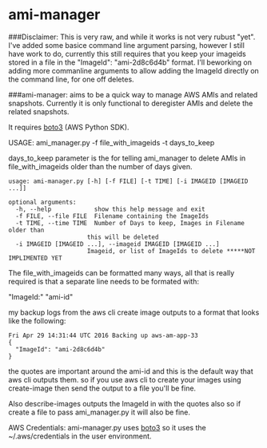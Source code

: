 # ami-manager

###Disclaimer:
This is very raw, and while it works is not very rubust "yet". 
I've added some basice command line argument parsing, however I still have work to do, currently this still requires that you keep your imageids stored in a file in the "ImageId": "ami-2d8c6d4b" format.
I'll beworking on adding more commanline arguments to allow adding the ImageId directly on the command line, for one off deletes.

###ami-manager: 
aims to be a quick way to manage AWS AMIs and related snapshots. 
Currently it is only functional to deregister AMIs and delete the related snapshots.

It requires [boto3](https://github.com/boto/boto3) (AWS Python SDK).

USAGE: ami_manager.py -f file_with_imageids -t days_to_keep

days_to_keep parameter is the for telling ami_manager to delete AMIs in file_with_imageids older than the number of days given.
  
    usage: ami-manager.py [-h] [-f FILE] [-t TIME] [-i IMAGEID [IMAGEID ...]]
  
    optional arguments:
      -h, --help            show this help message and exit
      -f FILE, --file FILE  Filename containing the ImageIds
      -t TIME, --time TIME  Number of Days to keep, Images in Filename older than
                          this will be deleted
      -i IMAGEID [IMAGEID ...], --imageid IMAGEID [IMAGEID ...]
                          Imageid, or list of ImageIds to delete *****NOT IMPLIMENTED YET


The file_with_imageids can be formatted many ways, all that is really
required is that a separate line needs to be formated with:

"ImageId:" "ami-id"

my backup logs from the aws cli create image outputs to a format that
looks like the following:

    Fri Apr 29 14:31:44 UTC 2016 Backing up aws-am-app-33
    {
      "ImageId": "ami-2d8c6d4b"
    }

  the quotes are important around the ami-id and this is the default way
  that aws cli outputs them. so if you use aws cli to create your images
  using create-image then send the output to a file you'll be fine.
  
  Also describe-images outputs the ImageId in with the quotes also so if
  create a file to pass ami_manager.py it will also be fine.


  AWS Credentials: ami-manager.py uses [boto3](https://github.com/boto/boto3) so it uses the ~/.aws/credentials in the
  user environment.

